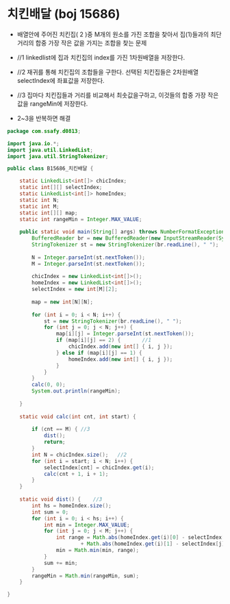 # 치킨배달 (boj 15686)



- 배열안에 주어진 치킨집( 2 )중 M개의 원소를 가진 조합을 찾아서 집(1)들과의 최단거리의 합중 가장 작은 값을 가지는 조합을 찾는 문제

- //1 linkedlist에 집과 치킨집의 index를 가진 1차원배열을 저장한다.
- //2 재귀를 통해 치킨집의 조합들을 구한다. 선택된 치킨집들은 2차원배열 selectIndex에 좌표값을 저장한다.
- //3 집마다 치킨집들과 거리를 비교해서 최솟값을구하고, 이것들의 합중 가장 작은값을 rangeMin에 저장한다.
- 2~3을 반복하면 해결



```java
package com.ssafy.d0813;

import java.io.*;
import java.util.LinkedList;
import java.util.StringTokenizer;

public class B15686_치킨배달 {

	static LinkedList<int[]> chicIndex;
	static int[][] selectIndex;
	static LinkedList<int[]> homeIndex;
	static int N;
	static int M;
	static int[][] map;
	static int rangeMin = Integer.MAX_VALUE;
	
	public static void main(String[] args) throws NumberFormatException, IOException {
		BufferedReader br = new BufferedReader(new InputStreamReader(System.in));
		StringTokenizer st = new StringTokenizer(br.readLine(), " ");
	
		N = Integer.parseInt(st.nextToken());
		M = Integer.parseInt(st.nextToken());
	
		chicIndex = new LinkedList<int[]>();
		homeIndex = new LinkedList<int[]>();
		selectIndex = new int[M][2];
	
		map = new int[N][N];
	
		for (int i = 0; i < N; i++) {
			st = new StringTokenizer(br.readLine(), " ");
			for (int j = 0; j < N; j++) {
				map[i][j] = Integer.parseInt(st.nextToken());
				if (map[i][j] == 2) {		//1
					chicIndex.add(new int[] { i, j });
				} else if (map[i][j] == 1) {
					homeIndex.add(new int[] { i, j });
				}
			}
		}
		calc(0, 0);
		System.out.println(rangeMin);
	
	}
	
	static void calc(int cnt, int start) {
	
		if (cnt == M) {	//3
			dist();
			return;
		}	
		int N = chicIndex.size();	//2
		for (int i = start; i < N; i++) {	
			selectIndex[cnt] = chicIndex.get(i);
			calc(cnt + 1, i + 1);
		}
	}
		
	static void dist() {	//3
		int hs = homeIndex.size();
		int sum = 0;
		for (int i = 0; i < hs; i++) {
			int min = Integer.MAX_VALUE;
			for (int j = 0; j < M; j++) {
				int range = Math.abs(homeIndex.get(i)[0] - selectIndex[j][0])
						+ Math.abs(homeIndex.get(i)[1] - selectIndex[j][1]);
				min = Math.min(min, range);
			}
			sum += min;
		}
		rangeMin = Math.min(rangeMin, sum);
	}

}
```

